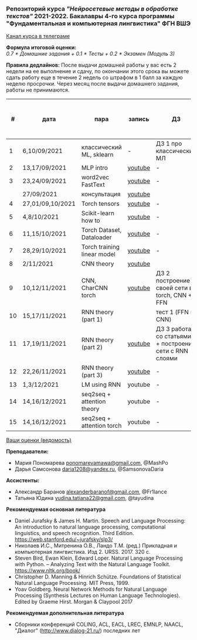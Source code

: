 ### Репозиторий курса *"Нейросетевые методы в обработке текстов"* 2021-2022.  Бакалавры 4-го курса программы "Фундаментальная и компьютерная лингвистика" ФГН ВШЭ

[Канал курса в телеграме](https://t.me/hse_nnmethods2122)

**Формула итоговой оценки:**  
*0.7 * Домашние задания + 0.1 * Тесты +  0.2 * Экзамен (Модуль 3)*

**Правила дедлайнов:** 
После выдачи домашней работы у вас есть 2 недели на ее выполнение и сдачу, по окончании этого срока вы можете сдать работу еще в течение 2 недель со штрафом в 1 балл за каждую неделю просрочки. Через месяц после выдачи домашнего задания, работы не принимаются.


\# | дата| пара|запись| ДЗ  | Мягкий дедлайн | Жесткий дедлайн | Ссылка на форму для сдачи
| -------------| -------------| -------------| -------------| ------------- | ------------- | ----------- | ---------------- | 
| 1|6,10/09/2021|классический ML, sklearn | - | ДЗ 1 про классический МЛ   |  26.09.21 23:59  | 10.10.21 23:59  | [google forms](https://forms.gle/igoRrML4g9uGt6p1A) |
| 2|13,17/09/2021|MLP intro| [youtube](https://www.youtube.com/watch?v=lFh6kKYiaZw) | - | - | - | - |
| 3|23,24/09/2021|word2vec FastText| [youtube](https://youtu.be/InwNEwh6DYk) | - | - | - | - |
| |27/09/2021|консультация| [youtube](https://www.youtube.com/watch?v=qKJljmY90Yk) | | | | |
| 4|27,01/09,10/2021|Torch tensors| [youtube](https://youtu.be/HQyx8vK1S4A) | - | - | - | - |
| 5|4,8/10/2021|Scikit-learn how to| [youtube](https://youtu.be/uZlYMKHMdMA) | - | - | - | - |
| 6|11,15/10/2021|Torch Dataset, Dataloader| [youtube](https://youtu.be/s9WPMP8CXnI) | - | - | - | - |
| 7|28,29/10/2021|Torch training linear model| [youtube](https://youtu.be/52Ky4PP1kmg) | - | - | - | - |
| 8|2/11/2021|CNN theory| [youtube](https://youtu.be/pyxq1HxdB1M) |  | - | - | - |
| 9|10,12/11/2021|CNN, CharCNN  torch| [youtube](https://youtu.be/GCV7CBg5kIY) | ДЗ 2 построение своей сети в torch, CNN + FFN | 26.11.21 23:59 | 10.12.21 23:59| [google forms](https://docs.google.com/forms/d/e/1FAIpQLScNQfeHd9TF7kO73126q-zhwQlPi4-snNxSyGO0NxKMitxgDQ/viewform?usp=sf_link) |
| 10|15,17/11/2021|RNN theory (part 1)|   | тест 1 (FFN и CNN) | 1.12.21 23:59 | 15.12.21 23:59 | [google forms](https://docs.google.com/forms/d/1pVhBqFRZOWO9YMbdZZWhEOwuTzRREEThNmq8uzj3JL0/edit?usp=sharing) |
| 11|17,19/11/2021|RNN theory (part 2)| [youtube](https://youtu.be/xdxLN17eVIU) | ДЗ 3 работа со статьями + построение сети с RNN слоями  |15.12.21 | 29.12.21 | [google forms](https://docs.google.com/forms/d/107DomtonrXme0RkKcgIQmY-dXMmWb-JEcwsdIED0ago/edit) |
| 12|22,26/11/2021|RNN theory (part 3)| [youtube](https://youtu.be/seLYJ7y_4yo) | - | - | - | - |
| 13|1,3/12/2021|LM using RNN| youtube | - | - | - | - |
| 14|14,16/12/2021|seq2seq + attention theory| youtube | - | - | - | - |
| 15|14,16/12/2021|seq2seq + attention torch| youtube | - | - | - | - |





[Ваши оценки (ведомость)](https://docs.google.com/spreadsheets/d/1EcETCgAVFi4konmjudonCb-e9uVrKvqNygzjW8CGMdE/edit#gid=0)

**Преподаватели:**
- Мария Пономарева ponomarevamawa@gmail.com, @MashPo
- Дарья Самсонова daria1208@yandex.ru, @SamsonovaDaria

**Ассистенты:**
- Александр Баранов alexanderbaranof@gmail.com, @Fr1lance 
- Татьяна Юдина yudina.tatiana22@gmail.com, @tayudina

**Рекомендуемая основная литература** 
- Daniel Jurafsky & James H. Martin. Speech and Language Processing: An introduction to natural language processing, computational linguistics, and speech recognition. Third Edition. https://web.stanford.edu/~jurafsky/slp3/
- Николаев И.С., Митренина О.В., Ландо Т.М. (ред.) Прикладная и компьютерная лингвистика. Изд 2. URSS. 2017. 320 с.
- Steven Bird, Ewan Klein, Edward Loper. Natural Language Processing with Python. – Analyzing Text with the Natural Language Toolkit. https://www.nltk.org/book/
- Christopher D. Manning & Hinrich Schütze. Foundations of Statistical Natural Language Processing. MIT Press, 1999.
- Yoav Goldberg. Neural Network Methods for Natural Language Processing (Synthesis Lectures on Human Language Technologies). Edited by Graeme Hirst. Morgan & Claypool 2017

**Рекомендуемая дополнительная литература**
- Cборники конференций COLING, ACL, EACL, LREC, EMNLP, NAACL, "Диалог" (http://www.dialog-21.ru/) последних лет
